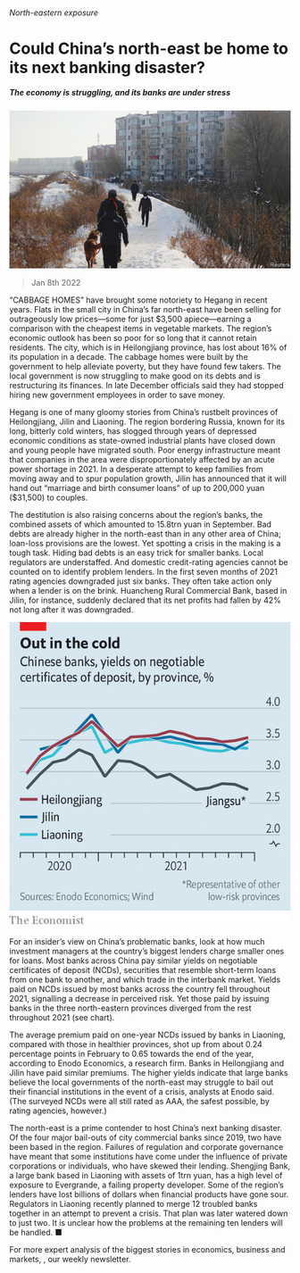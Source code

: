 ###### North-eastern exposure

# Could China’s north-east be home to its next banking disaster? 

##### The economy is struggling, and its banks are under stress 

![image](images/20220108_FNP005_0.jpg) 

> Jan 8th 2022 

“CABBAGE HOMES” have brought some notoriety to Hegang in recent years. Flats in the small city in China’s far north-east have been selling for outrageously low prices—some for just $3,500 apiece—earning a comparison with the cheapest items in vegetable markets. The region’s economic outlook has been so poor for so long that it cannot retain residents. The city, which is in Heilongjiang province, has lost about 16% of its population in a decade. The cabbage homes were built by the government to help alleviate poverty, but they have found few takers. The local government is now struggling to make good on its debts and is restructuring its finances. In late December officials said they had stopped hiring new government employees in order to save money.

Hegang is one of many gloomy stories from China’s rustbelt provinces of Heilongjiang, Jilin and Liaoning. The region bordering Russia, known for its long, bitterly cold winters, has slogged through years of depressed economic conditions as state-owned industrial plants have closed down and young people have migrated south. Poor energy infrastructure meant that companies in the area were disproportionately affected by an acute power shortage in 2021. In a desperate attempt to keep families from moving away and to spur population growth, Jilin has announced that it will hand out “marriage and birth consumer loans” of up to 200,000 yuan ($31,500) to couples.


The destitution is also raising concerns about the region’s banks, the combined assets of which amounted to 15.8trn yuan in September. Bad debts are already higher in the north-east than in any other area of China; loan-loss provisions are the lowest. Yet spotting a crisis in the making is a tough task. Hiding bad debts is an easy trick for smaller banks. Local regulators are understaffed. And domestic credit-rating agencies cannot be counted on to identify problem lenders. In the first seven months of 2021 rating agencies downgraded just six banks. They often take action only when a lender is on the brink. Huancheng Rural Commercial Bank, based in Jilin, for instance, suddenly declared that its net profits had fallen by 42% not long after it was downgraded.

![image](images/20220108_FNC335.png) 


For an insider’s view on China’s problematic banks, look at how much investment managers at the country’s biggest lenders charge smaller ones for loans. Most banks across China pay similar yields on negotiable certificates of deposit (NCDs), securities that resemble short-term loans from one bank to another, and which trade in the interbank market. Yields paid on NCDs issued by most banks across the country fell throughout 2021, signalling a decrease in perceived risk. Yet those paid by issuing banks in the three north-eastern provinces diverged from the rest throughout 2021 (see chart).

The average premium paid on one-year NCDs issued by banks in Liaoning, compared with those in healthier provinces, shot up from about 0.24 percentage points in February to 0.65 towards the end of the year, according to Enodo Economics, a research firm. Banks in Heilongjiang and Jilin have paid similar premiums. The higher yields indicate that large banks believe the local governments of the north-east may struggle to bail out their financial institutions in the event of a crisis, analysts at Enodo said. (The surveyed NCDs were all still rated as AAA, the safest possible, by rating agencies, however.)

The north-east is a prime contender to host China’s next banking disaster. Of the four major bail-outs of city commercial banks since 2019, two have been based in the region. Failures of regulation and corporate governance have meant that some institutions have come under the influence of private corporations or individuals, who have skewed their lending. Shengjing Bank, a large bank based in Liaoning with assets of 1trn yuan, has a high level of exposure to Evergrande, a failing property developer. Some of the region’s lenders have lost billions of dollars when financial products have gone sour. Regulators in Liaoning recently planned to merge 12 troubled banks together in an attempt to prevent a crisis. That plan was later watered down to just two. It is unclear how the problems at the remaining ten lenders will be handled. ■

For more expert analysis of the biggest stories in economics, business and markets, , our weekly newsletter.

